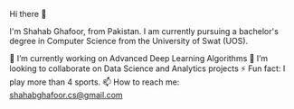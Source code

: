 Hi there 👋

I'm Shahab Ghafoor, from Pakistan. I am currently pursuing a bachelor's degree in Computer Science from the University of Swat (UOS).

🔭 I’m currently working on Advanced Deep Learning Algorithms
👯 I’m looking to collaborate on Data Science and Analytics projects
⚡ Fun fact: I play more than 4 sports.
📫 How to reach me: shahabghafoor.cs@gmail.com
